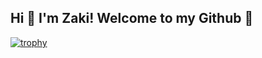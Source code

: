 ## Hi 👋 I'm Zaki! Welcome to my Github 🐙

[![trophy](https://github-profile-trophy.vercel.app/?username=zkwsk)](https://github.com/zkwsk/github-profile-trophy)

<!--
**zkwsk/zkwsk** is a ✨ _special_ ✨ repository because its `README.md` (this file) appears on your GitHub profile.

Here are some ideas to get you started:

- 🔭 I’m currently working on ...
- 🌱 I’m currently learning ...
- 👯 I’m looking to collaborate on ...
- 🤔 I’m looking for help with ...
- 💬 Ask me about ...
- 📫 How to reach me: ...
- 😄 Pronouns: ...
- ⚡ Fun fact: ...
-->
